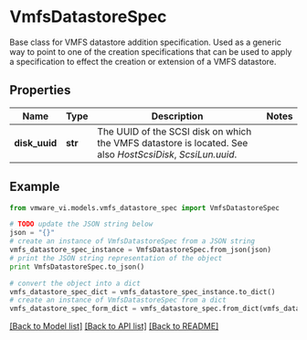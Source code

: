 # VmfsDatastoreSpec

Base class for VMFS datastore addition specification.  Used as a generic way to point to one of the creation specifications that can be used to apply a specification to effect the creation or extension of a VMFS datastore. 

## Properties
Name | Type | Description | Notes
------------ | ------------- | ------------- | -------------
**disk_uuid** | **str** | The UUID of the SCSI disk on which the VMFS datastore is located.  See also *HostScsiDisk*, *ScsiLun.uuid*.  | 

## Example

```python
from vmware_vi.models.vmfs_datastore_spec import VmfsDatastoreSpec

# TODO update the JSON string below
json = "{}"
# create an instance of VmfsDatastoreSpec from a JSON string
vmfs_datastore_spec_instance = VmfsDatastoreSpec.from_json(json)
# print the JSON string representation of the object
print VmfsDatastoreSpec.to_json()

# convert the object into a dict
vmfs_datastore_spec_dict = vmfs_datastore_spec_instance.to_dict()
# create an instance of VmfsDatastoreSpec from a dict
vmfs_datastore_spec_form_dict = vmfs_datastore_spec.from_dict(vmfs_datastore_spec_dict)
```
[[Back to Model list]](../README.md#documentation-for-models) [[Back to API list]](../README.md#documentation-for-api-endpoints) [[Back to README]](../README.md)


